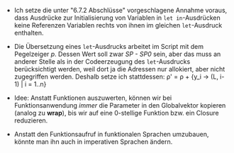 * Ich setze die unter "6.7.2 Abschlüsse" vorgeschlagene Annahme voraus, dass Ausdrücke zur Initialisierung von Variablen in `let in`-Ausdrücken keine Referenzen Variablen rechts von ihnen im gleichen `let`-Ausdruck enthalten.
* Die Übersetzung eines `let`-Ausdrucks arbeitet im Script mit dem Pegelzeiger _p_. Dessen Wert soll zwar _SP - SP0_ sein, aber das muss an anderer Stelle als in der Codeerzeugung des `let`-Ausdrucks berücksichtigt werden, weil dort ja die Adressen nur allokiert, aber nicht zugegriffen werden. Deshalb setze ich stattdessen: ρ' = ρ + {y_i -> (L, i-1) | i = 1..n}
* Idee: Anstatt Funktionen auszuwerten, können wir bei Funktionsanwendung *immer* die Parameter in den Globalvektor kopieren (analog zu **wrap**), bis wir auf eine 0-stellige Funktion bzw. ein Closure reduzieren.

* Anstatt den Funktionsaufruf in funktionalen Sprachen umzubauen, könnte man ihn auch in imperativen Sprachen ändern.

